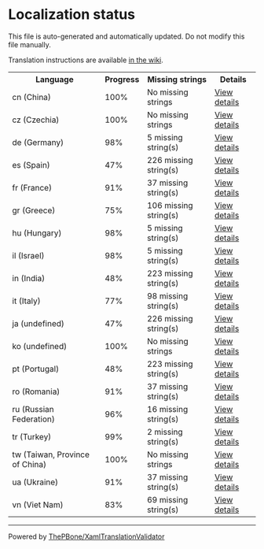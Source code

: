 # Localization status

This file is auto-generated and automatically updated. Do not modify this file manually.

Translation instructions are available [in the wiki](https://github.com/ThePBone/GalaxyBudsClient/wiki/3.-How-to-help-with-translations).

<table>
<tr><th>Language</th><th>Progress</th><th>Missing strings</th><th>Details</th></tr>
<tr><td>cn (China)</td><td>100%</td><td>No missing strings</td><td><a href="cn.md">View details</a></td></tr>
<tr><td>cz (Czechia)</td><td>100%</td><td>No missing strings</td><td><a href="cz.md">View details</a></td></tr>
<tr><td>de (Germany)</td><td>98%</td><td>5 missing string(s)</td><td><a href="de.md">View details</a></td></tr>
<tr><td>es (Spain)</td><td>47%</td><td>226 missing string(s)</td><td><a href="es.md">View details</a></td></tr>
<tr><td>fr (France)</td><td>91%</td><td>37 missing string(s)</td><td><a href="fr.md">View details</a></td></tr>
<tr><td>gr (Greece)</td><td>75%</td><td>106 missing string(s)</td><td><a href="gr.md">View details</a></td></tr>
<tr><td>hu (Hungary)</td><td>98%</td><td>5 missing string(s)</td><td><a href="hu.md">View details</a></td></tr>
<tr><td>il (Israel)</td><td>98%</td><td>5 missing string(s)</td><td><a href="il.md">View details</a></td></tr>
<tr><td>in (India)</td><td>48%</td><td>223 missing string(s)</td><td><a href="in.md">View details</a></td></tr>
<tr><td>it (Italy)</td><td>77%</td><td>98 missing string(s)</td><td><a href="it.md">View details</a></td></tr>
<tr><td>ja (undefined)</td><td>47%</td><td>226 missing string(s)</td><td><a href="ja.md">View details</a></td></tr>
<tr><td>ko (undefined)</td><td>100%</td><td>No missing strings</td><td><a href="ko.md">View details</a></td></tr>
<tr><td>pt (Portugal)</td><td>48%</td><td>223 missing string(s)</td><td><a href="pt.md">View details</a></td></tr>
<tr><td>ro (Romania)</td><td>91%</td><td>37 missing string(s)</td><td><a href="ro.md">View details</a></td></tr>
<tr><td>ru (Russian Federation)</td><td>96%</td><td>16 missing string(s)</td><td><a href="ru.md">View details</a></td></tr>
<tr><td>tr (Turkey)</td><td>99%</td><td>2 missing string(s)</td><td><a href="tr.md">View details</a></td></tr>
<tr><td>tw (Taiwan, Province of China)</td><td>100%</td><td>No missing strings</td><td><a href="tw.md">View details</a></td></tr>
<tr><td>ua (Ukraine)</td><td>91%</td><td>37 missing string(s)</td><td><a href="ua.md">View details</a></td></tr>
<tr><td>vn (Viet Nam)</td><td>83%</td><td>69 missing string(s)</td><td><a href="vn.md">View details</a></td></tr>

</table>

__________

Powered by [ThePBone/XamlTranslationValidator](https://github.com/ThePBone/XamlTranslationValidator)